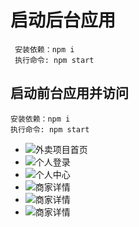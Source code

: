 # 启动后台应用
	 安装依赖：npm i
	 执行命令: npm start

## 启动前台应用并访问
	安装依赖：npm i
	执行命令: npm start
  
- ![外卖项目首页](https://github.com/xccjh/Takeout-project-Online/blob/master/images/%E5%A4%96%E5%8D%96%E9%A1%B9%E7%9B%AE%E9%A6%96%E9%A1%B5.png)
- ![个人登录](https://github.com/xccjh/Takeout-project-Online/blob/master/images/%E4%B8%AA%E4%BA%BA%E7%99%BB%E5%BD%95.png)
- ![个人中心](https://github.com/xccjh/Takeout-project-Online/blob/master/images/%E4%B8%AA%E4%BA%BA%E4%B8%AD%E5%BF%83.png)
- ![商家详情](https://github.com/xccjh/Takeout-project-Online/blob/master/images/%E5%95%86%E5%AE%B6%E8%AF%A6%E6%83%85%20(1).png)
- ![商家详情](https://github.com/xccjh/Takeout-project-Online/blob/master/images/%E5%95%86%E5%AE%B6%E8%AF%A6%E6%83%85%20(2).png)
- ![商家详情](https://github.com/xccjh/Takeout-project-Online/blob/master/images/%E5%95%86%E5%AE%B6%E8%AF%A6%E6%83%85%20(3).png)





